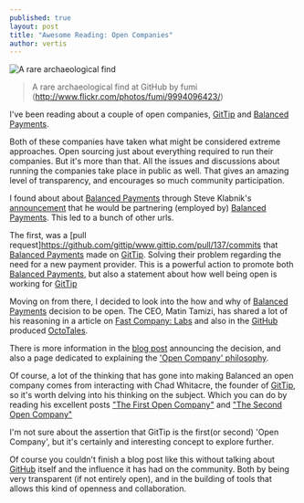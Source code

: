 ```yaml
---
published: true
layout: post
title: "Awesome Reading: Open Companies"
author: vertis
---
```

![A rare archaeological find](http://farm6.staticflickr.com/5503/9994096423_a4e728a437_c.jpg)
>  A rare archaeological find at GitHub by fumi (http://www.flickr.com/photos/fumi/9994096423/)

I've been reading about a couple of open companies, [GitTip](http://www.gittip.com) and [Balanced Payments](http://balancedpayments.com).

Both of these companies have taken what might be considered extreme approaches. Open sourcing just about everything required to run their companies. But it's more than that. All the issues and discussions about running the companies take place in public as well. That gives an amazing level of transparency, and encourages so much community participation.

I found about about [Balanced Payments](http://balancedpayments.com) through Steve Klabnik's [announcement](http://words.steveklabnik.com/why-im-partnering-with-balanced) that he would be partnering (employed by) [Balanced Payments](http://balancedpayments.com). This led to a bunch of other urls.

The first, was a [pull request]https://github.com/gittip/www.gittip.com/pull/137/commits that [Balanced Payments](http://balancedpayments.com) made on [GitTip](http://www.gittip.com). Solving their problem regarding the need for a new payment provider. This is a powerful action to promote both [Balanced Payments](http://balancedpayments.com), but also a statement about how well being open is working for [GitTip](http://www.gittip.com)

Moving on from there, I decided to look into the how and why of [Balanced Payments](http://balancedpayments.com) decision to be open. The CEO,  Matin Tamizi, has shared a lot of his reasoning in a article on [Fast Company: Labs](http://www.fastcolabs.com/3008944/open-company/why-i-made-my-payments-startup-an-open-company) and also in the [GitHub](http://github.com) produced [OctoTales](https://www.youtube.com/watch?v=ukKd8W3Bvo0).

There is more information in the [blog post](http://blog.balancedpayments.com/benefits-open-company-balanced/) announcing the decision, and also a page dedicated to explaining the ['Open Company' philosophy](http://www.balancedpayments.com/open).

Of course, a lot of the thinking that has gone into making Balanced an open company comes from interacting with Chad Whitacre, the founder of [GitTip](http://www.gittip.com), so it's worth delving into his thinking on the subject. Which you can do by reading his excellent posts ["The First Open Company"](http://blog.gittip.com/post/26350459746/the-first-open-company) and ["The Second Open Company"](https://medium.com/building-gittip/4cbab7ca1a47)

I'm not sure about the assertion that GitTip is the first(or second) 'Open Company', but it's certainly and interesting concept to explore further.

Of course you couldn't finish a blog post like this without talking about [GitHub](http://github.com) itself and the influence it has had on the community. Both by being very transparent (if not entirely open), and in the building of tools that allows this kind of openness and collaboration.